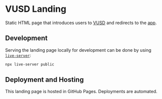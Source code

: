 # VUSD Landing

Static HTML page that introduces users to [VUSD](https://docs.google.com/document/d/1SdorbmiUP2hjPCrrxjLyDouCffXmuGAM5S0Yec2b0rs) and redirects to the [app](https://app.vdollar.finance).

## Development

Serving the landing page locally for development can be done by using [`live-server`](https://www.npmjs.com/package/live-server):

```sh
npx live-server public
```

## Deployment and Hosting

This landing page is hosted in GitHub Pages.
Deployments are automated.
